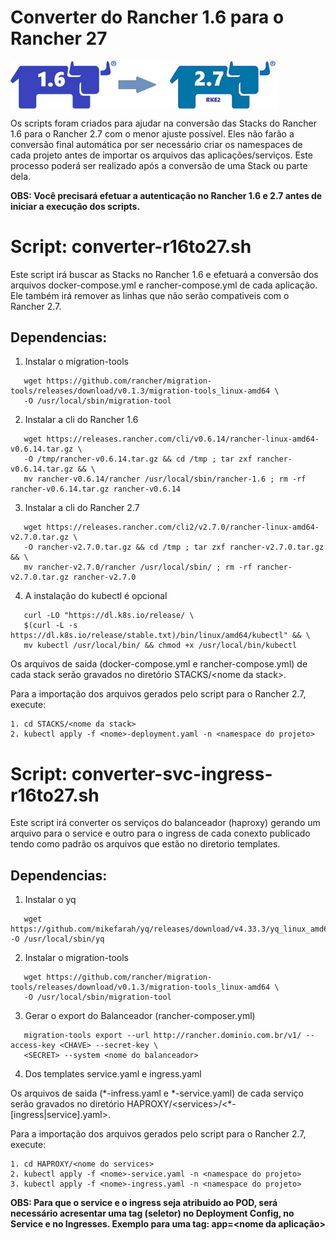 # Converter do Rancher 1.6 para o Rancher 27
<img src="imagens/rancher-1_6-2_7.jpg" style="max-width: 85%;" align="center" />

Os scripts foram criados para ajudar na conversão das Stacks do Rancher 1.6 para o Rancher 2.7 com o menor ajuste possível. Eles não farão a conversão final automática por ser necessário criar os namespaces de cada projeto antes de importar os arquivos das aplicações/serviços. Este processo poderá ser realizado após a conversão de uma Stack ou parte dela.

**OBS: Você precisará efetuar a autenticação no Rancher 1.6 e 2.7 antes de iniciar a execução dos scripts.**

# Script: converter-r16to27.sh

Este script irá buscar as Stacks no Rancher 1.6 e efetuará a conversão dos arquivos docker-compose.yml e rancher-compose.yml de cada aplicação. Ele também irá remover as linhas que não serão compativeis com o Rancher 2.7.

## Dependencias:
   1) Instalar o migration-tools
   ```
      wget https://github.com/rancher/migration-tools/releases/download/v0.1.3/migration-tools_linux-amd64 \
      -O /usr/local/sbin/migration-tool
   ```

   2) Instalar a cli do Rancher 1.6
   ```
      wget https://releases.rancher.com/cli/v0.6.14/rancher-linux-amd64-v0.6.14.tar.gz \
      -O /tmp/rancher-v0.6.14.tar.gz && cd /tmp ; tar zxf rancher-v0.6.14.tar.gz && \
      mv rancher-v0.6.14/rancher /usr/local/sbin/rancher-1.6 ; rm -rf rancher-v0.6.14.tar.gz rancher-v0.6.14
   ```

   3) Instalar a cli do Rancher 2.7
   ```
      wget https://releases.rancher.com/cli2/v2.7.0/rancher-linux-amd64-v2.7.0.tar.gz \
      -O rancher-v2.7.0.tar.gz && cd /tmp ; tar zxf rancher-v2.7.0.tar.gz && \
      mv rancher-v2.7.0/rancher /usr/local/sbin/ ; rm -rf rancher-v2.7.0.tar.gz rancher-v2.7.0
   ```
      
   4) A instalação do kubectl é opcional
   ```
      curl -LO "https://dl.k8s.io/release/ \
      $(curl -L -s https://dl.k8s.io/release/stable.txt)/bin/linux/amd64/kubectl" && \
      mv kubectl /usr/local/bin/ && chmod +x /usr/local/bin/kubectl
   ```

Os arquivos de saida (docker-compose.yml e rancher-compose.yml) de cada stack serão gravados no diretório STACKS/\<nome da stack\>.

Para a importação dos arquivos gerados pelo script para o Rancher 2.7, execute:
   ```
   1. cd STACKS/<nome da stack>
   2. kubectl apply -f <nome>-deployment.yaml -n <namespace do projeto>
   ```


# Script: converter-svc-ingress-r16to27.sh

Este script irá converter os serviços do balanceador (haproxy) gerando um arquivo para o service e outro para o ingress de cada conexto publicado tendo como padrão os arquivos que estão no diretorio templates.  

## Dependencias:
   1) Instalar o yq
   ```
      wget https://github.com/mikefarah/yq/releases/download/v4.33.3/yq_linux_amd64 -O /usr/local/sbin/yq
   ```

   2) Instalar o migration-tools
   ```
      wget https://github.com/rancher/migration-tools/releases/download/v0.1.3/migration-tools_linux-amd64 \
      -O /usr/local/sbin/migration-tool
   ```

   3) Gerar o export do Balanceador (rancher-composer.yml)
   ```
      migration-tools export --url http://rancher.dominio.com.br/v1/ --access-key <CHAVE> --secret-key \
      <SECRET> --system <nome do balanceador>
   ```

   4) Dos templates service.yaml e ingress.yaml

Os arquivos de saida (\*-infress.yaml e \*-service.yaml) de cada serviço serão gravados no diretório HAPROXY/\<services\>/\<\*-\[ingress\|service\].yaml\>.

Para a importação dos arquivos gerados pelo script para o Rancher 2.7, execute:

   ```
   1. cd HAPROXY/<nome do services>
   2. kubectl apply -f <nome>-service.yaml -n <namespace do projeto>
   3. kubectl apply -f <nome>-ingress.yaml -n <namespace do projeto>
   ```

**OBS: Para que o service e o ingress seja atribuido ao POD, será necessário acresentar uma tag (seletor) no Deployment Config, no Service e no Ingresses.
Exemplo para uma tag:  app=\<nome da aplicação\>**
